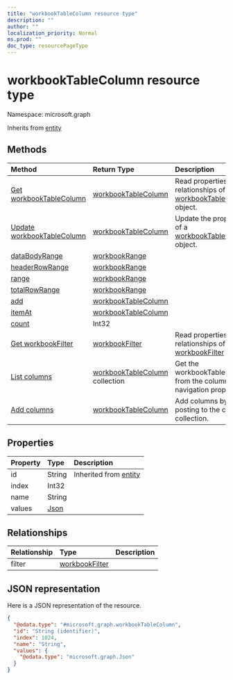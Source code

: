 ```yaml
---
title: "workbookTableColumn resource type"
description: ""
author: ""
localization_priority: Normal
ms.prod: ""
doc_type: resourcePageType
---
```


# workbookTableColumn resource type


Namespace: microsoft.graph




Inherits from [entity](../resources/entity.md)

## Methods
|Method|Return Type|Description|
|:---|:---|:---|
|[Get workbookTableColumn](../api/workbooktablecolumn-get.md)|[workbookTableColumn](../resources/workbooktablecolumn.md)|Read properties and relationships of the [workbookTableColumn](../resources/workbooktablecolumn.md) object.|
|[Update workbookTableColumn](../api/workbooktablecolumn-update.md)|[workbookTableColumn](../resources/workbooktablecolumn.md)|Update the properties of a [workbookTableColumn](../resources/workbooktablecolumn.md) object.|
|[dataBodyRange](../api/workbooktablecolumn-databodyrange.md)|[workbookRange](../resources/workbookrange.md)||
|[headerRowRange](../api/workbooktablecolumn-headerrowrange.md)|[workbookRange](../resources/workbookrange.md)||
|[range](../api/workbooktablecolumn-range.md)|[workbookRange](../resources/workbookrange.md)||
|[totalRowRange](../api/workbooktablecolumn-totalrowrange.md)|[workbookRange](../resources/workbookrange.md)||
|[add](../api/workbooktablecolumn-add.md)|[workbookTableColumn](../resources/workbooktablecolumn.md)||
|[itemAt](../api/workbooktablecolumn-itemat.md)|[workbookTableColumn](../resources/workbooktablecolumn.md)||
|[count](../api/workbooktablecolumn-count.md)|Int32||
|[Get workbookFilter](../api/workbookfilter-get.md)|[workbookFilter](../resources/workbookfilter.md)|Read properties and relationships of the [workbookFilter](../resources/workbookfilter.md) object.|
|[List columns](../api/workbooktable-list-columns.md)|[workbookTableColumn](../resources/workbooktablecolumn.md) collection|Get the workbookTableColumns from the columns navigation property.|
|[Add columns](../api/workbooktable-post-columns.md)|[workbookTableColumn](../resources/workbooktablecolumn.md)|Add columns by posting to the columns collection.|

## Properties
|Property|Type|Description|
|:---|:---|:---|
|id|String| Inherited from [entity](../resources/entity.md)|
|index|Int32||
|name|String||
|values|[Json](../resources/json.md)||

## Relationships
|Relationship|Type|Description|
|:---|:---|:---|
|filter|[workbookFilter](../resources/workbookfilter.md)||

## JSON representation
Here is a JSON representation of the resource.
<!-- {
  "blockType": "resource",
  "keyProperty": "id",
  "@odata.type": "microsoft.graph.workbookTableColumn",
  "baseType": "microsoft.graph.entity",
  "openType": false
}
-->
``` json
{
  "@odata.type": "#microsoft.graph.workbookTableColumn",
  "id": "String (identifier)",
  "index": 1024,
  "name": "String",
  "values": {
    "@odata.type": "microsoft.graph.Json"
  }
}
```

